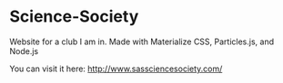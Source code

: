 # Science-Society
Website for a club I am in. Made with Materialize CSS, Particles.js, and Node.js 

You can visit it here: http://www.sassciencesociety.com/
